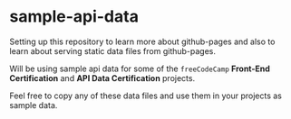 # sample-api-data

Setting up this repository to learn more about github-pages and also to learn about serving static data files from github-pages.

Will be using sample api data for some of the `freeCodeCamp` **Front-End Certification** and **API Data Certification** projects.

Feel free to copy any of these data files and use them in your projects as sample data.



